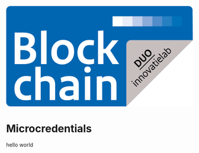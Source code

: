 <p align="center">
    <img src="innovatielab.png"/>
    <h1>Microcredentials</h1>
</p>



hello world
